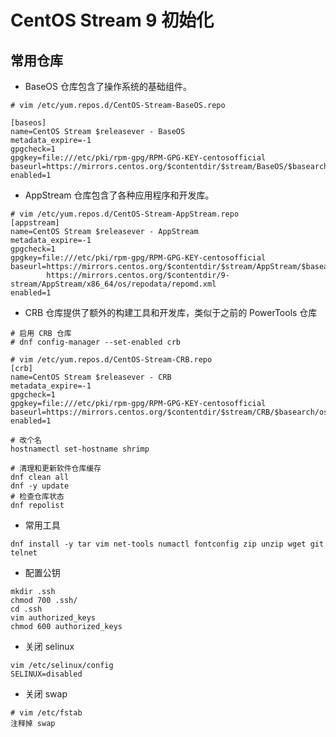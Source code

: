 # CentOS Stream 9 初始化


## 常用仓库

- BaseOS 仓库包含了操作系统的基础组件。
```shell
# vim /etc/yum.repos.d/CentOS-Stream-BaseOS.repo

[baseos]
name=CentOS Stream $releasever - BaseOS
metadata_expire=-1
gpgcheck=1
gpgkey=file:///etc/pki/rpm-gpg/RPM-GPG-KEY-centosofficial
baseurl=https://mirrors.centos.org/$contentdir/$stream/BaseOS/$basearch/os/
enabled=1
```

- AppStream 仓库包含了各种应用程序和开发库。
```shell
# vim /etc/yum.repos.d/CentOS-Stream-AppStream.repo
[appstream]
name=CentOS Stream $releasever - AppStream
metadata_expire=-1
gpgcheck=1
gpgkey=file:///etc/pki/rpm-gpg/RPM-GPG-KEY-centosofficial
baseurl=https://mirrors.centos.org/$contentdir/$stream/AppStream/$basearch/os/
        https://mirrors.centos.org/$contentdir/9-stream/AppStream/x86_64/os/repodata/repomd.xml
enabled=1
```

- CRB 仓库提供了额外的构建工具和开发库，类似于之前的 PowerTools 仓库
```shell
# 启用 CRB 仓库
# dnf config-manager --set-enabled crb

# vim /etc/yum.repos.d/CentOS-Stream-CRB.repo
[crb]
name=CentOS Stream $releasever - CRB
metadata_expire=-1
gpgcheck=1
gpgkey=file:///etc/pki/rpm-gpg/RPM-GPG-KEY-centosofficial
baseurl=https://mirrors.centos.org/$contentdir/$stream/CRB/$basearch/os/
enabled=1
```

```shell
# 改个名
hostnamectl set-hostname shrimp

# 清理和更新软件仓库缓存
dnf clean all
dnf -y update
# 检查仓库状态
dnf repolist
```

- 常用工具

```shell
dnf install -y tar vim net-tools numactl fontconfig zip unzip wget git telnet
```

- 配置公钥

```shell
mkdir .ssh
chmod 700 .ssh/
cd .ssh
vim authorized_keys
chmod 600 authorized_keys
```

- 关闭 selinux
```shell
vim /etc/selinux/config
SELINUX=disabled
```

- 关闭 swap

```shell
# vim /etc/fstab
注释掉 swap
```
